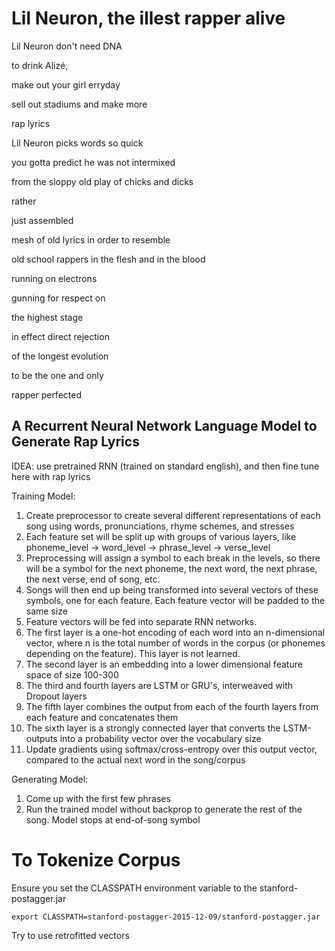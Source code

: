 # Lil Neuron, the illest rapper alive

Lil Neuron don't need DNA

to drink Alizé,

make out your girl erryday

sell out stadiums and make more

rap lyrics



Lil Neuron picks words so quick

you gotta predict he was not intermixed

from the sloppy old play of chicks and dicks

rather

just assembled

mesh of old lyrics in order to resemble

old school rappers in the flesh and in the blood

running on electrons

gunning for respect on

the highest stage

in effect direct rejection

of the longest evolution

to be the one and only

rapper perfected

## A Recurrent Neural Network Language Model to Generate Rap Lyrics
IDEA: use pretrained RNN (trained on standard english), and then fine
tune here with rap lyrics

Training Model:
 1. Create preprocessor to create several different representations of
    each song using words, pronunciations, rhyme schemes, and stresses
 2. Each feature set will be split up with groups of various layers,
    like phoneme_level -> word_level -> phrase_level -> verse_level
 3. Preprocessing will assign a symbol to each break in the levels,
    so there will be a symbol for the next phoneme, the next word,
    the next phrase, the next verse, end of song, etc.
 4. Songs will then end up being transformed into several vectors of
    these symbols, one for each feature. Each feature vector will be padded
    to the same size
 5. Feature vectors will be fed into separate RNN networks.
 6. The first layer is a one-hot encoding of each word into an
    n-dimensional vector, where n is the total number of words in the
    corpus (or phonemes depending on the feature). This layer is not
    learned.
 7. The second layer is an embedding into a lower dimensional feature
    space of size 100-300
 8. The third and fourth layers are LSTM or GRU's, interweaved with
    Dropout layers
 9. The fifth layer combines the output from each of the fourth layers
    from each feature and concatenates them
 10. The sixth layer is a strongly connected layer that converts the
     LSTM-outputs into a probability vector over the vocabulary size
 11. Update gradients using softmax/cross-entropy over this output vector,
     compared to the actual next word in the song/corpus

Generating Model:
 1. Come up with the first few phrases
 2. Run the trained model without backprop to generate the rest of the
    song. Model stops at end-of-song symbol

# To Tokenize Corpus

Ensure you set the CLASSPATH environment variable to the
stanford-postagger.jar

    export CLASSPATH=stanford-postagger-2015-12-09/stanford-postagger.jar

Try to use retrofitted vectors

